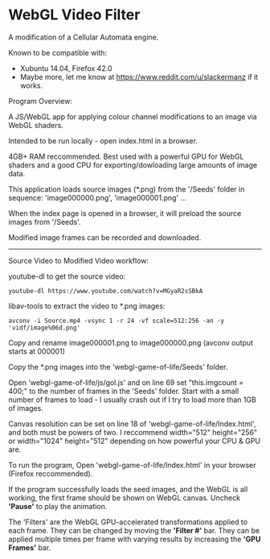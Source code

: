 # WebGL Video Filter

A modification of a Cellular Automata engine.

Known to be compatible with:

 - Xubuntu 14.04, Firefox 42.0
 - Maybe more, let me know at https://www.reddit.com/u/slackermanz if it works.

Program Overview:

A JS/WebGL app for applying colour channel modifications to an image via WebGL shaders.

Intended to be run locally - open index.html in a browser.

4GB+ RAM reccommended. Best used with a powerful GPU for WebGL shaders and a good CPU for exporting/dowloading large amounts of image data.

This application loads source images (*.png) from the '/Seeds' folder in sequence: 'image000000.png', 'image000001.png' ...

When the index page is opened in a browser, it will preload the source images from '/Seeds'.

Modified image frames can be recorded and downloaded.

----

Source Video to Modified Video workflow:

youtube-dl to get the source video:

    youtube-dl https://www.youtube.com/watch?v=MGyaR2sSBkA

libav-tools to extract the video to *.png images:

    avconv -i Source.mp4 -vsync 1 -r 24 -vf scale=512:256 -an -y 'vidf/image%06d.png'

Copy and rename image000001.png to image000000.png (avconv output starts at 000001)

Copy the *.png images into the 'webgl-game-of-life/Seeds' folder.

Open 'webgl-game-of-life/js/gol.js' and on line 69 set "this.imgcount = 400;" to the number of frames in the 'Seeds' folder. Start with a small number of frames to load - I usually crash out if I try to load more than 1GB of images.

Canvas resolution can be set on line 18 of 'webgl-game-of-life/Index.html', and both must be powers of two. I reccommend width="512" height="256" or width="1024" height="512" depending on how powerful your CPU & GPU are.

To run the program, Open 'webgl-game-of-life/Index.html' in your browser (Firefox reccommended).

If the program successfully loads the seed images, and the WebGL is all working, the first frame should be shown on WebGL canvas. Uncheck **'Pause'** to play the animation.

The 'Filters' are the WebGL GPU-accelerated transformations applied to each frame. They can be changed by moving the **'Filter #'** bar. They can be applied multiple times per frame with varying results by increasing the **'GPU Frames'** bar.


















